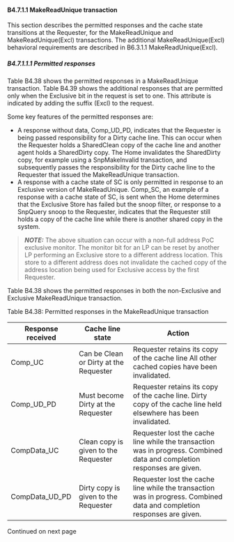 #### B4.7.1.1 MakeReadUnique transaction

This section describes the permitted responses and the cache state transitions at the Requester, for the MakeReadUnique and MakeReadUnique(Excl) transactions. The additional MakeReadUnique(Excl) behavioral requirements are described in B6.3.1.1 MakeReadUnique(Excl).

##### B4.7.1.1.1 Permitted responses

Table B4.38 shows the permitted responses in a MakeReadUnique transaction. Table B4.39 shows the additional responses that are permitted only when the Exclusive bit in the request is set to one. This attribute is indicated by adding the suffix (Excl) to the request.

Some key features of the permitted responses are:

- A response without data, Comp\_UD\_PD, indicates that the Requester is being passed responsibility for a Dirty cache line. This can occur when the Requester holds a SharedClean copy of the cache line and another agent holds a SharedDirty copy. The Home invalidates the SharedDirty copy, for example using a SnpMakeInvalid transaction, and subsequently passes the responsibility for the Dirty cache line to the Requester that issued the MakeReadUnique transaction.
- A response with a cache state of SC is only permitted in response to an Exclusive version of MakeReadUnique. Comp\_SC, an example of a response with a cache state of SC, is sent when the Home determines that the Exclusive Store has failed but the snoop filter, or response to a SnpQuery snoop to the Requester, indicates that the Requester still holds a copy of the cache line while there is another shared copy in the system.

> **_NOTE:_** The above situation can occur with a non-full address PoC exclusive monitor. The monitor bit for an LP can be reset by another LP performing an Exclusive store to a different address location. This store to a different address does not invalidate the cached copy of the address location being used for Exclusive access by the first Requester.

Table B4.38 shows the permitted responses in both the non-Exclusive and Exclusive MakeReadUnique transaction.

Table B4.38: Permitted responses in the MakeReadUnique transaction

| Response received | Cache line state                       | Action                                                                                                                 |
|-------------------|----------------------------------------|------------------------------------------------------------------------------------------------------------------------|
| Comp\_UC          | Can be Clean or Dirty at the Requester | Requester retains its copy of the cache line All other cached copies have been invalidated.                            |
| Comp\_UD\_PD      | Must become Dirty at the Requester     | Requester retains its copy of the cache line. Dirty copy of the cache line held elsewhere has been invalidated.        |
| CompData\_UC      | Clean copy is given to the Requester   | Requester lost the cache line while the transaction was in progress. Combined data and completion responses are given. |
| CompData\_UD\_PD  | Dirty copy is given to the Requester   | Requester lost the cache line while the transaction was in progress. Combined data and completion responses are given. |

Continued on next page